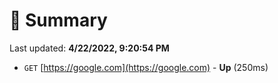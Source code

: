 # 📖 Summary
Last updated: **4/22/2022, 9:20:54 PM**

- `GET` [https://google.com](https://google.com) - **Up** (250ms)
